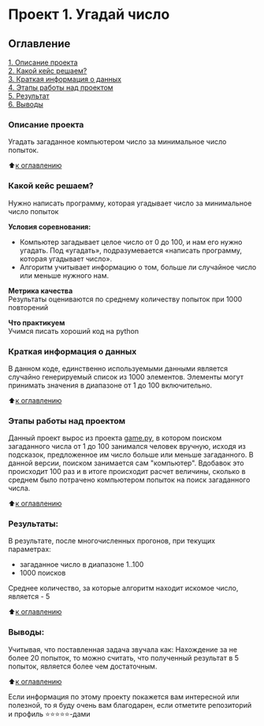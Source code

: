 # Проект 1. Угадай число

## Оглавление  
[1. Описание проекта](https://github.com/AndrewVolkova/DataScience/blob/main/Project_1/.README.md#Описание-проекта)  
[2. Какой кейс решаем?](https://github.com/AndrewVolkova/DataScience/blob/main/Project_1/.README.md#Какой-кейс-решаем)  
[3. Краткая информация о данных](https://github.com/AndrewVolkova/DataScience/blob/main/Project_1/.README.md#Краткая-информация-о-данных)  
[4. Этапы работы над проектом](https://github.com/AndrewVolkova/DataScience/blob/main/Project_1/.README.md#Этапы-работы-над-проектом)  
[5. Результат](https://github.com/AndrewVolkova/DataScience/blob/main/Project_1/.README.mdd#Результат)    
[6. Выводы](https://github.com/AndrewVolkova/DataScience/blob/main/Project_1/.README.md#Выводы) 

### Описание проекта    
Угадать загаданное компьютером число за минимальное число попыток.

:arrow_up:[к оглавлению](https://github.com/AndrewVolkova/DataScience/blob/main/Project_1/.README.md#Оглавление)


### Какой кейс решаем?    
Нужно написать программу, которая угадывает число за минимальное число попыток

**Условия соревнования:**  
- Компьютер загадывает целое число от 0 до 100, и нам его нужно угадать. Под «угадать», подразумевается «написать программу, которая угадывает число».
- Алгоритм учитывает информацию о том, больше ли случайное число или меньше нужного нам.

**Метрика качества**     
Результаты оцениваются по среднему количеству попыток при 1000 повторений

**Что практикуем**     
Учимся писать хороший код на python


### Краткая информация о данных
В данном коде, единственно используемыми данными является случайно генерируемый  список из 1000 элементов. Элементы могут принимать значения в диапазоне от 1 до 100 включительно.
  
:arrow_up:[к оглавлению](https://github.com/AndrewVolkova/DataScience/blob/main/Project_1/.README.md#Оглавление)


### Этапы работы над проектом  
Данный проект вырос из проекта [game.py](https://github.com/AndrewVolkova/DataScience/blob/main/Project_1/game.py), в котором поиском загаданного числа от 1 до 100 занимался человек вручную, исходя из подсказок, предложенное им число больше или меньше загаданного.
В данной версии, поиском занимается сам "компьютер". Вдобавок это происходит 100 раз и в итоге происходит расчет величины, сколько в среднем было потрачено компьютером попыток на поиск загаданного числа.

:arrow_up:[к оглавлению](https://github.com/AndrewVolkova/DataScience/blob/main/Project_1/.README.md#Оглавление)


### Результаты:  
В результате, после многочисленных прогонов, при текущих параметрах:
* загаданное число в диапазоне 1..100
* 1000 поисков

Среднее количество, за которые алгоритм находит искомое число, является  - 5

:arrow_up:[к оглавлению](.https://github.com/AndrewVolkova/DataScience/blob/main/Project_1/.README.md#Оглавление)


### Выводы:  
Учитывая, что поставленная задача звучала как: Нахождение за не более 20 попыток, 
то можно считать, что полученный результат в 5 попыток, является более чем достаточным.

:arrow_up:[к оглавлению](https://github.com/AndrewVolkova/DataScience/blob/main/Project_1/.README.md#Оглавление)


Если информация по этому проекту покажется вам интересной или полезной, то я буду очень вам благодарен, если отметите репозиторий и профиль ⭐️⭐️⭐️⭐️⭐️-дами